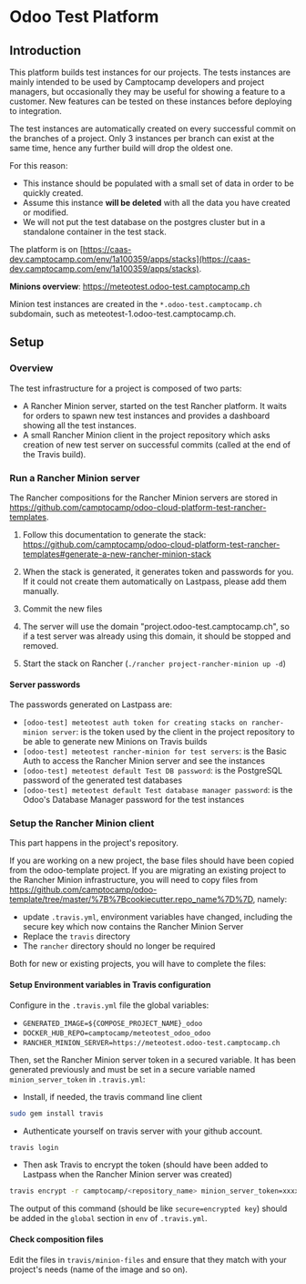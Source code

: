 # Odoo Test Platform

## Introduction

This platform builds test instances for our projects.  The tests instances are
mainly intended to be used by Camptocamp developers and project managers, but
occasionally they may be useful for showing a feature to a customer.  New
features can be tested on these instances before deploying to integration.

The test instances are automatically created on every successful commit on the
branches of a project.  Only 3 instances per branch can exist at the same time,
hence any further build will drop the oldest one.

For this reason:
* This instance should be populated with a small set of data in order to be
  quickly created.
* Assume this instance **will be deleted** with all the data you
  have created or modified.
* We will not put the test database on the postgres cluster but in a standalone
  container in the test stack.

The platform is on
[https://caas-dev.camptocamp.com/env/1a100359/apps/stacks](https://caas-dev.camptocamp.com/env/1a100359/apps/stacks).

**Minions overview**:
https://meteotest.odoo-test.camptocamp.ch

Minion test instances are created in the `*.odoo-test.camptocamp.ch`
subdomain, such as meteotest-1.odoo-test.camptocamp.ch.

## Setup 

### Overview

The test infrastructure for a project is composed of two parts:

* A Rancher Minion server, started on the test Rancher platform. It waits for
  orders to spawn new test instances and provides a dashboard showing all the
  test instances.
* A small Rancher Minion client in the project repository which asks creation
  of new test server on successful commits (called at the end of the Travis
  build).

### Run a Rancher Minion server

The Rancher compositions for the Rancher Minion servers are stored in
https://github.com/camptocamp/odoo-cloud-platform-test-rancher-templates.

1. Follow this documentation to generate the stack:
   https://github.com/camptocamp/odoo-cloud-platform-test-rancher-templates#generate-a-new-rancher-minion-stack

2. When the stack is generated, it generates token and passwords for you. If it
   could not create them automatically on Lastpass, please add them manually.

3. Commit the new files

4. The server will use the domain "project.odoo-test.camptocamp.ch", so if a
   test server was already using this domain, it should be stopped and removed.

5. Start the stack on Rancher (`./rancher project-rancher-minion up -d`)

#### Server passwords

The passwords generated on Lastpass are:

* `[odoo-test] meteotest auth token for creating stacks on rancher-minion server`:
  is the token used by the client in the project repository to be able to generate new Minions on Travis builds
* `[odoo-test] meteotest rancher-minion for test servers`:
  is the Basic Auth to access the Rancher Minion server and see the instances
* `[odoo-test] meteotest default Test DB password`:
  is the PostgreSQL password of the generated test databases
* `[odoo-test] meteotest default Test database manager password`:
  is the Odoo's Database Manager password for the test instances

### Setup the Rancher Minion client

This part happens in the project's repository.

If you are working on a new project, the base files should have been copied from the odoo-template project.
If you are migrating an existing project to the Rancher Minion infrastructure,
you will need to copy files from
https://github.com/camptocamp/odoo-template/tree/master/%7B%7Bcookiecutter.repo_name%7D%7D,
namely:

* update `.travis.yml`, environment variables have changed, including the secure key which now contains the Rancher Minion Server
* Replace the `travis` directory
* The `rancher` directory should no longer be required

Both for new or existing projects, you will have to complete the files:

#### Setup Environment variables in Travis configuration

Configure in the `.travis.yml` file the global variables:

* `GENERATED_IMAGE=${COMPOSE_PROJECT_NAME}_odoo`
* `DOCKER_HUB_REPO=camptocamp/meteotest_odoo_odoo`
* `RANCHER_MINION_SERVER=https://meteotest.odoo-test.camptocamp.ch`

Then, set the Rancher Minion server token in a secured variable.  It has been
generated previously and must be set in a secure variable named
`minion_server_token` in `.travis.yml`:

* Install, if needed, the travis command line client

 ```bash
 sudo gem install travis
 ```

* Authenticate yourself on travis server with your github account.

 ```bash
 travis login
 ```

* Then ask Travis to encrypt the token (should have been added to Lastpass when the Rancher Minion server was created)

 ```bash
 travis encrypt -r camptocamp/<repository_name> minion_server_token=xxxxxxx
 ```

The output of this command (should be like `secure=encrypted key`) should be
added in the `global` section in `env` of `.travis.yml`.


#### Check composition files

Edit the files in `travis/minion-files` and ensure that they match with your project's needs (name of the image and so on).
